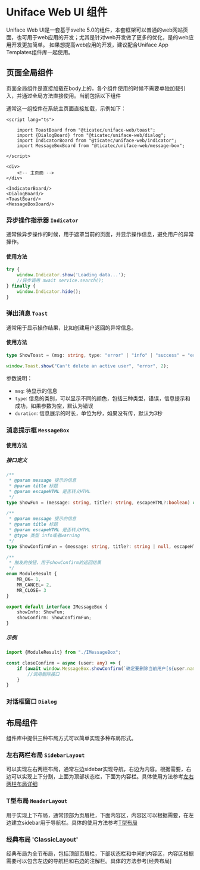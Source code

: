 # Uniface Web UI 组件

Uniface Web UI是一套基于svelte 5.0的组件，本套框架可以普通的web网站页面，也可用于web应用的开发；尤其是针对web开发做了更多的优化，是的web应用开发更加简单。
如果想提高web应用的开发，建议配合Uniface App Templates组件库一起使用。

## 页面全局组件

页面全局组件是直接加载在body上的，各个组件使用的时候不需要单独加载引入，并通过全局方法直接使用。当前包括以下组件

通常这一组控件在系统主页面直接加载，示例如下：

```sveltehtml
<script lang="ts">
    
    import ToastBoard from "@ticatec/uniface-web/toast";
    import {DialogBoard} from "@ticatec/uniface-web/dialog";
    import IndicatorBoard from "@ticatec/uniface-web/indicator";
    import MessageBoxBoard from "@ticatec/uniface-web/message-box";
    
</script>

<div>
    <!-- 主页面 -->
</div>

<IndicatorBoard/>
<DialogBoard/>
<ToastBoard/>
<MessageBoxBoard/>
```
### 异步操作指示器 `Indicator`

通常做异步操作的时候，用于遮罩当前的页面，并显示操作信息，避免用户的异常操作。

#### 使用方法

```ts
try {
    window.Indicator.show('Loading data...');
    //异步调用 await service.search();
} finally {
    window.Indicator.hide();
}
```

### 弹出消息 `Toast`

通常用于显示操作结果，比如创建用户返回的异常信息。

#### 使用方法

```ts
type ShowToast = (msg: string, type: "error" | "info" | "success" = "error", duration: number = 3) => void;

window.Toast.show("Can't delete an active user", "error", 2);
```
参数说明：
* `msg`: 待显示的信息
* `type`: 信息的类别，可以显示不同的颜色，包括三种类型，错误，信息提示和成功，如果参数为空，默认为错误
* `duration`: 信息展示的时长，单位为秒，如果没有传，默认为3秒

### 消息提示框 `MessageBox`

#### 使用方法

##### 接口定义

```ts
/**
 * @param message 提示的信息
 * @param title 标题
 * @param escapeHTML 是否转义HTML
 */
type ShowFun = (message: string, title?: string, escapeHTML?:boolean) => Promise<void>;

/**
 * @param message 提示的信息
 * @param title 标题
 * @param escapeHTML 是否转义HTML
 * @type 类型 info或者warning
 */
type ShowConfirmFun = (message: string, title?: string | null, escapeHTML?:boolean, type?: 'info' | 'warning') => Promise<any>;;

/**
 * 触发的按钮，用于showConfirm的返回结果
 */
enum ModuleResult {
    MR_OK= 1,
    MR_CANCEL= 2,
    MR_CLOSE= 3
}

export default interface IMessageBox {
    showInfo: ShowFun;
    showConfirm: ShowConfirmFun;
}
```
##### 示例

```ts
import {ModuleResult} from "./IMessageBox";

const closeConfirm = async (user: any) => {
    if (await window.MessageBox.showConfirm(`确定要删除当前用户[${user.name}]吗？`) == ModuleResult.MR_OK) {
        //调用删除接口
    }
}

```

### 对话框窗口 `Dialog`

## 布局组件

组件库中提供三种布局方式可以简单实现多种布局形式。

### 左右两栏布局 `SidebarLayout`

可以实现左右两栏布局，通常左边sidebar实现导航，右边为内容。根据需要，右边可以实现上下分割，上面为顶部状态栏，下面为内容栏。具体使用方法参考[左右两栏布局详细](./doc/SidebarLayout_CN.md)

### T型布局 `HeaderLayout`

用于实现上下布局，通常顶部为页眉栏，下面内容区，内容区可以根据需要，在左边建立sidebar用于导航栏。具体的使用方法参考[T型布局](./doc/HeaderLayout_CN.md)

### 经典布局 'ClassicLayout'

经典布局为全节布局，包括顶部页眉栏，下部状态栏和中间的内容区，内容区根据需要可以包含左边的导航栏和右边的注解栏。具体的方法参考[经典布局]


